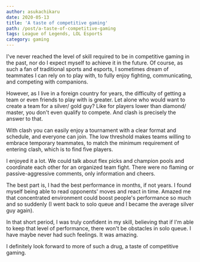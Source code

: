 ```yaml
---
author: asukachikaru
date: 2020-05-13
title: 'A taste of competitive gaming'
path: /post/a-taste-of-competitive-gaming
tags: League of Legends, LOL Esports
category: gaming
---
```


I've never reached the level of skill required to be in competitive gaming in the past, nor do I expect myself to achieve it in the future. Of course, as such a fan of traditional sports and esports, I sometimes dream of teammates I can rely on to play with, to fully enjoy fighting, communicating, and competing with companions.

However, as I live in a foreign country for years, the difficulty of getting a team or even friends to play with is greater. Let alone who would want to create a team for a silver/ gold guy? Like for players lower than diamond/ master, you don't even qualify to compete.
And clash is precisely the answer to that.

With clash you can easily enjoy a tournament with a clear format and schedule, and everyone can join. The low threshold makes teams willing to embrace temporary teammates, to match the minimum requirement of entering clash, which is to find five players.

I enjoyed it a lot. We could talk about flex picks and champion pools and coordinate each other for an organized team fight. There were no flaming or passive-aggressive comments, only information and cheers.

The best part is, I had the best performance in months, if not years. I found myself being able to read opponents' moves and react in time. Amazed me that concentrated environment could boost people's performance so much and so suddenly (I went back to solo queue and I became the average silver guy again).

In that short period, I was truly confident in my skill, believing that if I'm able to keep that level of performance, there won't be obstacles in solo queue. I have maybe never had such feelings. It was amazing.

I definitely look forward to more of such a drug, a taste of competitive gaming.